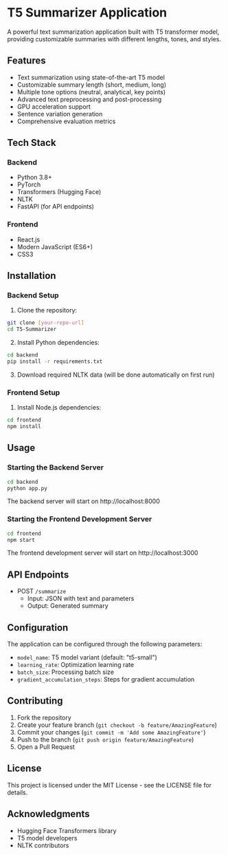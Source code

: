 # T5 Summarizer Application

A powerful text summarization application built with T5 transformer model, providing customizable summaries with different lengths, tones, and styles.

## Features

- Text summarization using state-of-the-art T5 model
- Customizable summary length (short, medium, long)
- Multiple tone options (neutral, analytical, key points)
- Advanced text preprocessing and post-processing
- GPU acceleration support
- Sentence variation generation
- Comprehensive evaluation metrics

## Tech Stack

### Backend
- Python 3.8+
- PyTorch
- Transformers (Hugging Face)
- NLTK
- FastAPI (for API endpoints)

### Frontend
- React.js
- Modern JavaScript (ES6+)
- CSS3

## Installation

### Backend Setup

1. Clone the repository:
```bash
git clone [your-repo-url]
cd T5-Summarizer
```

2. Install Python dependencies:
```bash
cd backend
pip install -r requirements.txt
```

3. Download required NLTK data (will be done automatically on first run)

### Frontend Setup

1. Install Node.js dependencies:
```bash
cd frontend
npm install
```

## Usage

### Starting the Backend Server

```bash
cd backend
python app.py
```

The backend server will start on http://localhost:8000

### Starting the Frontend Development Server

```bash
cd frontend
npm start
```

The frontend development server will start on http://localhost:3000

## API Endpoints

- POST `/summarize`
  - Input: JSON with text and parameters
  - Output: Generated summary

## Configuration

The application can be configured through the following parameters:

- `model_name`: T5 model variant (default: "t5-small")
- `learning_rate`: Optimization learning rate
- `batch_size`: Processing batch size
- `gradient_accumulation_steps`: Steps for gradient accumulation

## Contributing

1. Fork the repository
2. Create your feature branch (`git checkout -b feature/AmazingFeature`)
3. Commit your changes (`git commit -m 'Add some AmazingFeature'`)
4. Push to the branch (`git push origin feature/AmazingFeature`)
5. Open a Pull Request

## License

This project is licensed under the MIT License - see the LICENSE file for details.

## Acknowledgments

- Hugging Face Transformers library
- T5 model developers
- NLTK contributors